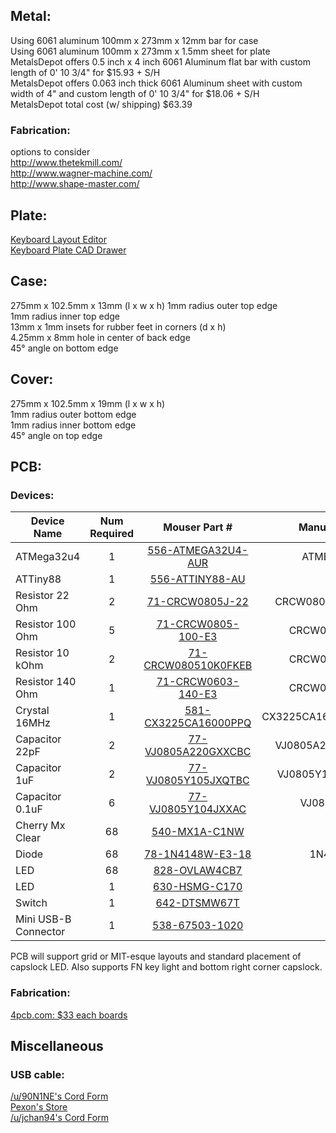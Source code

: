 

## Metal:
Using 6061 aluminum 100mm x 273mm x 12mm bar for case  
Using 6061 aluminum 100mm x 273mm x 1.5mm sheet for plate  
MetalsDepot offers 0.5 inch x 4 inch 6061 Aluminum flat bar with custom length of 0' 10 3/4" for $15.93 + S/H  
MetalsDepot offers 0.063 inch thick 6061 Aluminum sheet with custom width of 4" and custom length of 0' 10 3/4" for $18.06 + S/H  
MetalsDepot total cost (w/ shipping) $63.39  

### Fabrication:
options to consider  
http://www.thetekmill.com/  
http://www.wagner-machine.com/  
http://www.shape-master.com/  

## Plate:
[Keyboard Layout Editor](http://www.keyboard-layout-editor.com/#/gists/b67145701f86c79b1c43)  
[Keyboard Plate CAD Drawer](http://builder.swillkb.com/)  

## Case:
275mm x 102.5mm x 13mm (l x w x h)
1mm radius outer top edge  
1mm radius inner top edge  
13mm x 1mm insets for rubber feet in corners (d x h)  
4.25mm x 8mm hole in center of back edge  
45° angle on bottom edge  

## Cover:
275mm x 102.5mm x 19mm (l x w x h)  
1mm radius outer bottom edge  
1mm radius inner bottom edge  
45° angle on top edge  

## PCB:
### Devices:
| Device Name | Num Required | Mouser Part # | Manufacturer Part # |
|------------ |:------------:|:-------------:|--------------------:|
| ATMega32u4 | 1 | [556-ATMEGA32U4-AUR](http://www.mouser.com/ProductDetail/Microchip-Technology-Atmel/ATMEGA32U4-AUR/?qs=sGAEpiMZZMvqv2n3s2xjsUbafDrAziEwaRX2NEvN7Rs%3d) | ATMEGA32U4-AUR  |
| ATTiny88 | 1 | [556-ATTINY88-AU](http://www.mouser.com/ProductDetail/Microchip-Technology-Atmel/ATTINY88-AU/?qs=sGAEpiMZZMtVoztFdqDXO4cl4WCMEsnA) | ATTINY88-AU  |
|Resistor 22 Ohm | 2 | [71-CRCW0805J-22](http://www.mouser.com/ProductDetail/Vishay/CRCW080522R0JNTA/?qs=%2fha2pyFaduhkDOWkOJXWlDMmLdeZbXdGjK4cegWWE6MkURhQYa1h7w%3d%3d)| CRCW080522R0JNTABC |
|Resistor 100 Ohm | 5 | [71-CRCW0805-100-E3](http://www.mouser.com/ProductDetail/Vishay/CRCW0805100RFKEA/?qs=sGAEpiMZZMu61qfTUdNhG2DpbjADlD3GxPcNG3UnvYk%3d)| CRCW0805100RFKEA |
|Resistor 10 kOhm | 2 | [71-CRCW080510K0FKEB](http://www.mouser.com/ProductDetail/Vishay/CRCW080510K0FKEB/?qs=sGAEpiMZZMu61qfTUdNhG2DpbjADlD3GcSqJrx4YWs0%3d)| CRCW080510K0FKEB |
|Resistor 140 Ohm | 1 | [71-CRCW0603-140-E3](http://www.mouser.com/ProductDetail/Vishay/CRCW0603140RFKEA/?qs=sGAEpiMZZMujMHSoaAZeGU0lxA%2fvZNWc)| CRCW0603140RFKEA |
|Crystal 16MHz | 1 |[581-CX3225CA16000PPQ](http://www.mouser.com/ProductDetail/AVX-Kyocera/CX3225CA16000P0HPQCC/?qs=sGAEpiMZZMsBj6bBr9Q9aRNS0CcLLTSyZlvbI%2fPCI4mpH5fCNbkIqA%3d%3d) | CX3225CA16000P0HPQCC |
|Capacitor 22pF |2 | [77-VJ0805A220GXXCBC](http://www.mouser.com/ProductDetail/Vishay/VJ0805A220GXXCW1BC/?qs=%2fha2pyFaduiCUhz83QhWpqT%2fmresq4HlYMFL5amR%2fF1128TmWEho%2fA%3d%3d)| VJ0805A220GXXCW1BC |
| Capacitor 1uF | 2 | [77-VJ0805Y105JXQTBC](http://www.mouser.com/ProductDetail/Vishay/VJ0805Y105JXQTW1BC/?qs=%2fha2pyFaduhF2nQ94KIYve%2fl4CxhPlh2%252b3KyKHC0dmBpNgOuXX7Vxw%3d%3d)| VJ0805Y105JXQTW1BC |
| Capacitor 0.1uF | 6 | [77-VJ0805Y104JXXAC](http://www.mouser.com/ProductDetail/Vishay/VJ0805Y104JXXAC/?qs=%2fha2pyFaduhF2nQ94KIYvbr7HECSzlgHhUvG0Weymxx3QDZmpJGQdw%3d%3d)| VJ0805Y104JXXAC |
| Cherry Mx Clear | 68 | [540-MX1A-C1NW](http://www.mouser.com/ProductDetail/CHERRY/MX1A-C1NW/?qs=%2fha2pyFaduhq8Eet0S7vJZRQrJ5ARolZRjRGrDPgpGI%3d) | MX1A-C1NW |
| Diode | 68 | [78-1N4148W-E3-18](http://www.mouser.com/ProductDetail/Vishay-Semiconductors/1N4148W-E3-18/?qs=sGAEpiMZZMtoHjESLttvkjs26zymxl2FU28Iozw68oc%3d) | 1N4148W-E3-18 |
| LED | 68 |  [828-OVLAW4CB7](http://www.mouser.com/ProductDetail/TT-Electronics/OVLAW4CB7/?qs=%2fha2pyFadujzdKCSYOCF%2fb%2f4YkU%2fwT0oK9SyE8dg0Io%3d) | OVLAW4CB7 |
| LED | 1 |  [630-HSMG-C170](http://www.mouser.com/ProductDetail/Broadcom-Limited/HSMG-C170/?qs=%2fha2pyFadui7GuUNwhHOtxOwms9WbCS22xPYZi6eFLk%3d) | HSMG-C170 |
| Switch | 1 | [642-DTSMW67T](http://www.mouser.com/ProductDetail/Apem/ADTSMW67TV/?qs=sGAEpiMZZMsgGjVA3toVBOI7nILP73PyWCtsFyAcyoI%3d) | ADTSMW67TV |
| Mini USB-B Connector | 1 | [538-67503-1020](http://www.mouser.com/ProductDetail/Molex/67503-1020/?qs=sGAEpiMZZMtDa8bhoiaN7Dp%2fkqK5DKnm) | 67503-1020 |

PCB will support grid or MIT-esque layouts and standard placement of capslock LED. Also supports FN key light and bottom right corner capslock.

### Fabrication:
[4pcb.com: $33 each boards](www.4pcb.com)

## Miscellaneous
### USB cable:
[/u/90N1NE's Cord Form](https://docs.google.com/forms/d/1O8-y3vcuR8QClX1kB-gxhwCaVJ4b8tqBf4mBuyMltoc)  
[Pexon's Store](http://pexonpcs.co.uk/)  
[/u/jchan94's Cord Form](https://docs.google.com/forms/d/1i3O6ZZ9YgS6CADAT-xIyotbfbr2Xl6MgCU8oeTNEtNQ/viewform)  
